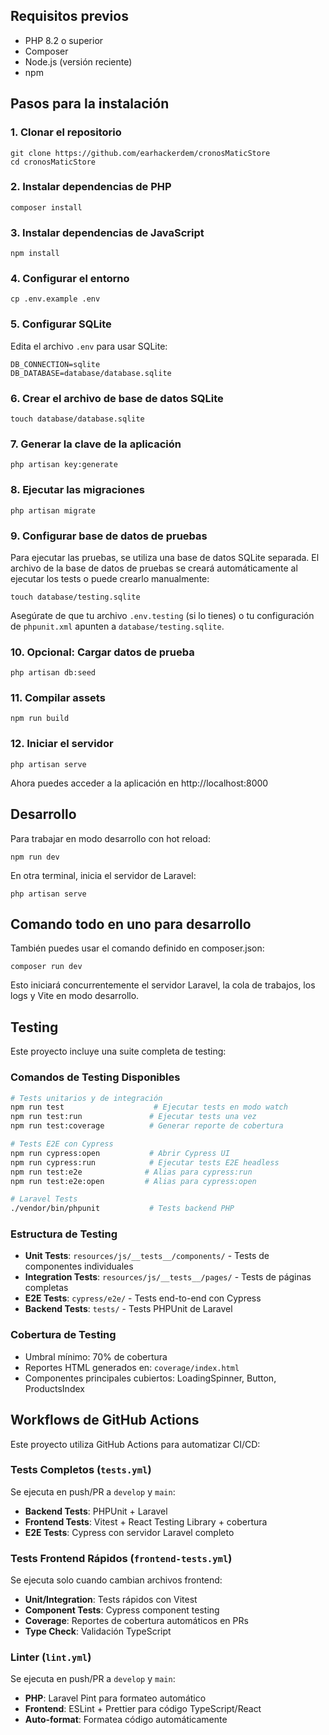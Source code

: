 ## Requisitos previos
- PHP 8.2 o superior
- Composer
- Node.js (versión reciente)
- npm

## Pasos para la instalación

### 1. Clonar el repositorio
```
git clone https://github.com/earhackerdem/cronosMaticStore
cd cronosMaticStore
```

### 2. Instalar dependencias de PHP
```
composer install
```

### 3. Instalar dependencias de JavaScript
```
npm install
```

### 4. Configurar el entorno
```
cp .env.example .env
```

### 5. Configurar SQLite
Edita el archivo `.env` para usar SQLite:
```
DB_CONNECTION=sqlite
DB_DATABASE=database/database.sqlite
```

### 6. Crear el archivo de base de datos SQLite
```
touch database/database.sqlite
```

### 7. Generar la clave de la aplicación
```
php artisan key:generate
```

### 8. Ejecutar las migraciones
```
php artisan migrate
```

### 9. Configurar base de datos de pruebas
Para ejecutar las pruebas, se utiliza una base de datos SQLite separada. El archivo de la base de datos de pruebas se creará automáticamente al ejecutar los tests o puede crearlo manualmente:
```
touch database/testing.sqlite
```
Asegúrate de que tu archivo `.env.testing` (si lo tienes) o tu configuración de `phpunit.xml` apunten a `database/testing.sqlite`.

### 10. Opcional: Cargar datos de prueba
```
php artisan db:seed
```

### 11. Compilar assets
```
npm run build
```

### 12. Iniciar el servidor
```
php artisan serve
```

Ahora puedes acceder a la aplicación en http://localhost:8000

## Desarrollo

Para trabajar en modo desarrollo con hot reload:
```
npm run dev
```

En otra terminal, inicia el servidor de Laravel:
```
php artisan serve
```

## Comando todo en uno para desarrollo
También puedes usar el comando definido en composer.json:
```
composer run dev
```

Esto iniciará concurrentemente el servidor Laravel, la cola de trabajos, los logs y Vite en modo desarrollo.

## Testing

Este proyecto incluye una suite completa de testing:

### Comandos de Testing Disponibles
```bash
# Tests unitarios y de integración
npm run test                    # Ejecutar tests en modo watch
npm run test:run               # Ejecutar tests una vez
npm run test:coverage          # Generar reporte de cobertura

# Tests E2E con Cypress
npm run cypress:open           # Abrir Cypress UI
npm run cypress:run            # Ejecutar tests E2E headless
npm run test:e2e              # Alias para cypress:run
npm run test:e2e:open         # Alias para cypress:open

# Laravel Tests
./vendor/bin/phpunit           # Tests backend PHP
```

### Estructura de Testing
- **Unit Tests**: `resources/js/__tests__/components/` - Tests de componentes individuales
- **Integration Tests**: `resources/js/__tests__/pages/` - Tests de páginas completas
- **E2E Tests**: `cypress/e2e/` - Tests end-to-end con Cypress
- **Backend Tests**: `tests/` - Tests PHPUnit de Laravel

### Cobertura de Testing
- Umbral mínimo: 70% de cobertura
- Reportes HTML generados en: `coverage/index.html`
- Componentes principales cubiertos: LoadingSpinner, Button, ProductsIndex

## Workflows de GitHub Actions

Este proyecto utiliza GitHub Actions para automatizar CI/CD:

### Tests Completos (`tests.yml`)
Se ejecuta en push/PR a `develop` y `main`:
- **Backend Tests**: PHPUnit + Laravel
- **Frontend Tests**: Vitest + React Testing Library + cobertura
- **E2E Tests**: Cypress con servidor Laravel completo

### Tests Frontend Rápidos (`frontend-tests.yml`)
Se ejecuta solo cuando cambian archivos frontend:
- **Unit/Integration**: Tests rápidos con Vitest
- **Component Tests**: Cypress component testing
- **Coverage**: Reportes de cobertura automáticos en PRs
- **Type Check**: Validación TypeScript

### Linter (`lint.yml`)
Se ejecuta en push/PR a `develop` y `main`:
- **PHP**: Laravel Pint para formateo automático
- **Frontend**: ESLint + Prettier para código TypeScript/React
- **Auto-format**: Formatea código automáticamente
